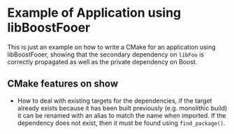 # Example of Application using libBoostFooer

This is just an example on how to write a CMake for an application using libBoostFooer,
showing that the secondary dependency on `libFoo` is correctly propagated as well as
the private dependency on Boost.

## CMake features on show

* How to deal with existing targets for the dependencies, if the target already exists 
because it has been built previously (e.g. monolithic build) it can be renamed 
with an alias to match the name when imported. If the dependency does not exist,
then it must be found using `find_package()`.
